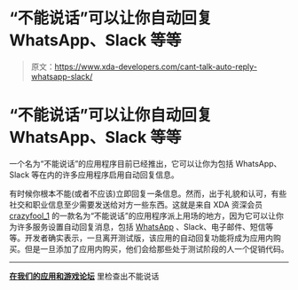 # “不能说话”可以让你自动回复 WhatsApp、Slack 等等

> 原文：<https://www.xda-developers.com/cant-talk-auto-reply-whatsapp-slack/>

# “不能说话”可以让你自动回复 WhatsApp、Slack 等等

一个名为“不能说话”的应用程序目前已经推出，它可以让你为包括 WhatsApp、Slack 等在内的许多应用程序启用自动回复信息。

有时候你根本不能(或者不应该)立即回复一条信息。然而，出于礼貌和认可，有些社交和职业信息至少需要发送给对方一些东西。这就是来自 XDA 资深会员 [crazyfool_1](https://forum.xda-developers.com/member.php?u=3232091) 的一款名为“不能说话”的应用程序派上用场的地方，因为它可以让你为许多服务设置自动回复消息，包括 [WhatsApp](https://www.xda-developers.com/whatsapp-billion-active-users/) 、Slack、电子邮件、短信等等。开发者确实表示，一旦离开测试版，该应用的自动回复功能将成为应用内购买。但是一旦添加了应用内购买，他们会给那些处于测试阶段的人一个促销代码。

* * *

[**在我们的应用和游戏论坛**](https://forum.xda-developers.com/android/apps-games/app-talk-office-everything-t3634507) 里检查出不能说话